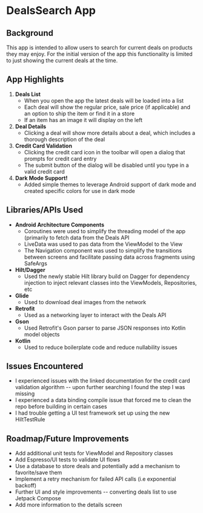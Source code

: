 # DealsSearch App

## Background
This app is intended to allow users to search for current deals on products they may enjoy. For the initial version of the app this functionality is limited to just showing the current deals at the time.

## App Highlights

1. **Deals List**
    * When you open the app the latest deals will be loaded into a list
    * Each deal will show the regular price, sale price (if applicable) and an option to ship the item or find it in a store
    * If an item has an image it will display on the left
2. **Deal Details**
    * Clicking a deal will show more details about a deal, which includes a thorough description of the deal
3. **Credit Card Validation**
    * Clicking the credit card icon in the toolbar will open a dialog that prompts for credit card entry
    * The submit button of the dialog will be disabled until you type in a valid credit card
4. **Dark Mode Support!**
    * Added simple themes to leverage Android support of dark mode and created specific colors for use in dark mode

## Libraries/APIs Used

* **Android Architecture Components**
    * Coroutines were used to simplify the threading model of the app (primarily to fetch data from the Deals API
    * LiveData was used to pas data from the ViewModel to the View
    * The Navigation component was used to simplify the transitions between screens and facilitate passing data across fragments using SafeArgs
* **Hilt/Dagger**
    * Used the newly stable Hilt library build on Dagger for dependency injection to inject relevant classes into the ViewModels, Repositories, etc
* **Glide**
    * Used to download deal images from the network
* **Retrofit**
    * Used as a networking layer to interact with the Deals API
* **Gson**
    * Used Retrofit's Gson parser to parse JSON responses into Kotlin model objects
* **Kotlin**
    * Used to reduce boilerplate code and reduce nullability issues

## Issues Encountered
* I experienced issues with the linked documentation for the credit card validation algorithm -- upon further searching I found the step I was missing
* I experienced a data binding compile issue that forced me to clean the repo before building in certain cases
* I had trouble getting a UI test framework set up using the new HiltTestRule

## Roadmap/Future Improvements
* Add additional unit tests for ViewModel and Repository classes
* Add Espresso/UI tests to validate UI flows
* Use a database to store deals and potentially add a mechanism to favorite/save them
* Implement a retry mechanism for failed API calls (i.e exponential backoff)
* Further UI and style improvements -- converting deals list to use Jetpack Compose
* Add more information to the details screen